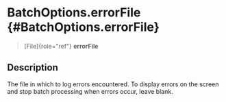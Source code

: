 BatchOptions.errorFile {#BatchOptions.errorFile}
======================

> [File]{role="ref"} **errorFile**

Description
-----------

The file in which to log errors encountered. To display errors on the
screen and stop batch processing when errors occur, leave blank.
